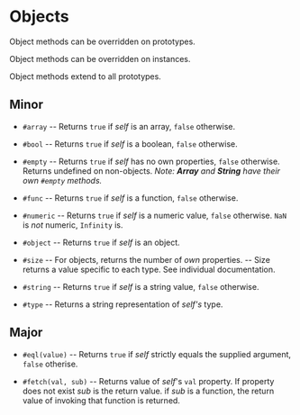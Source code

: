 # Objects

Object methods can be overridden on prototypes.

Object methods can be overridden on instances.

Object methods extend to all prototypes.

## Minor

- `#array`
-- Returns `true` if *self* is an array, `false` otherwise.

- `#bool`
-- Returns `true` if *self* is a boolean, `false` otherwise.

- `#empty`
-- Returns `true` if *self* has no own properties, `false` otherwise. Returns undefined on non-objects. *Note: __Array__ and __String__ have their own `#empty` methods.*

- `#func`
-- Returns `true` if *self* is a function, `false` otherwise.

- `#numeric`
-- Returns `true` if *self* is a numeric value, `false` otherwise. `NaN` is *not* numeric, `Infinity` is.

- `#object`
-- Returns `true` if *self* is an object.

- `#size`
-- For objects, returns the number of *own* properties.
-- Size returns a value specific to each type. See individual documentation.

- `#string`
-- Returns `true` if *self* is a string value, `false` otherwise.

- `#type`
-- Returns a string representation of *self's* type.


## Major

- `#eql(value)`
-- Returns `true` if *self* strictly equals the supplied argument, `false` otherise.

- `#fetch(val, sub)`
-- Returns value of *self*'s `val` property. If property does not exist *sub* is the return value. if *sub* is a function, the return value of invoking that function is returned.